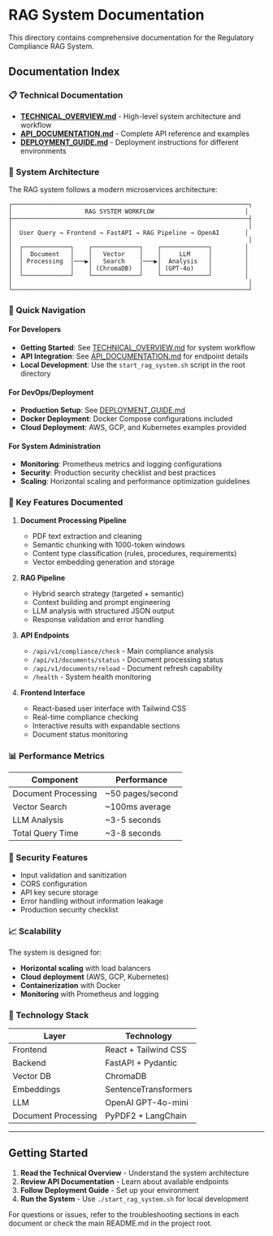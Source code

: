 # RAG System Documentation

This directory contains comprehensive documentation for the Regulatory Compliance RAG System.

## Documentation Index

### 📋 Technical Documentation
- **[TECHNICAL_OVERVIEW.md](./TECHNICAL_OVERVIEW.md)** - High-level system architecture and workflow
- **[API_DOCUMENTATION.md](./API_DOCUMENTATION.md)** - Complete API reference and examples
- **[DEPLOYMENT_GUIDE.md](./DEPLOYMENT_GUIDE.md)** - Deployment instructions for different environments

### 🔧 System Architecture

The RAG system follows a modern microservices architecture:

```
┌─────────────────────────────────────────────────────────────────┐
│                    RAG SYSTEM WORKFLOW                         │
├─────────────────────────────────────────────────────────────────┤
│                                                                 │
│  User Query → Frontend → FastAPI → RAG Pipeline → OpenAI       │
│                                                                 │
│  ┌─────────────┐    ┌─────────────┐    ┌─────────────┐         │
│  │  Document   │    │   Vector    │    │     LLM     │         │
│  │ Processing  │───▶│   Search    │───▶│  Analysis   │         │
│  │             │    │ (ChromaDB)  │    │ (GPT-4o)    │         │
│  └─────────────┘    └─────────────┘    └─────────────┘         │
│                                                                 │
└─────────────────────────────────────────────────────────────────┘
```

### 📖 Quick Navigation

#### For Developers
- **Getting Started**: See [TECHNICAL_OVERVIEW.md](./TECHNICAL_OVERVIEW.md) for system workflow
- **API Integration**: See [API_DOCUMENTATION.md](./API_DOCUMENTATION.md) for endpoint details
- **Local Development**: Use the `start_rag_system.sh` script in the root directory

#### For DevOps/Deployment
- **Production Setup**: See [DEPLOYMENT_GUIDE.md](./DEPLOYMENT_GUIDE.md)
- **Docker Deployment**: Docker Compose configurations included
- **Cloud Deployment**: AWS, GCP, and Kubernetes examples provided

#### For System Administration
- **Monitoring**: Prometheus metrics and logging configurations
- **Security**: Production security checklist and best practices
- **Scaling**: Horizontal scaling and performance optimization guidelines

### 🚀 Key Features Documented

1. **Document Processing Pipeline**
   - PDF text extraction and cleaning
   - Semantic chunking with 1000-token windows
   - Content type classification (rules, procedures, requirements)
   - Vector embedding generation and storage

2. **RAG Pipeline**
   - Hybrid search strategy (targeted + semantic)
   - Context building and prompt engineering
   - LLM analysis with structured JSON output
   - Response validation and error handling

3. **API Endpoints**
   - `/api/v1/compliance/check` - Main compliance analysis
   - `/api/v1/documents/status` - Document processing status
   - `/api/v1/documents/reload` - Document refresh capability
   - `/health` - System health monitoring

4. **Frontend Interface**
   - React-based user interface with Tailwind CSS
   - Real-time compliance checking
   - Interactive results with expandable sections
   - Document status monitoring

### 📊 Performance Metrics

| Component | Performance |
|-----------|-------------|
| Document Processing | ~50 pages/second |
| Vector Search | ~100ms average |
| LLM Analysis | ~3-5 seconds |
| Total Query Time | ~3-8 seconds |

### 🔐 Security Features

- Input validation and sanitization
- CORS configuration
- API key secure storage
- Error handling without information leakage
- Production security checklist

### 📈 Scalability

The system is designed for:
- **Horizontal scaling** with load balancers
- **Cloud deployment** (AWS, GCP, Kubernetes)
- **Containerization** with Docker
- **Monitoring** with Prometheus and logging

### 🔧 Technology Stack

| Layer | Technology |
|-------|------------|
| Frontend | React + Tailwind CSS |
| Backend | FastAPI + Pydantic |
| Vector DB | ChromaDB |
| Embeddings | SentenceTransformers |
| LLM | OpenAI GPT-4o-mini |
| Document Processing | PyPDF2 + LangChain |

---

## Getting Started

1. **Read the Technical Overview** - Understand the system architecture
2. **Review API Documentation** - Learn about available endpoints
3. **Follow Deployment Guide** - Set up your environment
4. **Run the System** - Use `./start_rag_system.sh` for local development

For questions or issues, refer to the troubleshooting sections in each document or check the main README.md in the project root. 